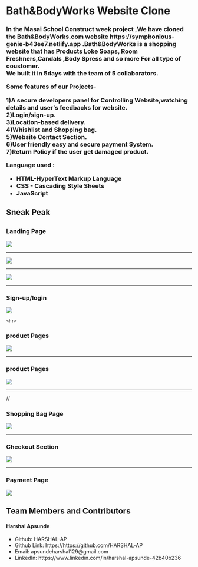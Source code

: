 <html>
  <h1>Bath&BodyWorks  Website Clone</h1>
  <h3>In the Masai School Construct week project ,We have cloned the Bath&BodyWorks.com website https://symphonious-genie-b43ee7.netlify.app  .Bath&BodyWorks is a shopping website that has Products Loke Soaps, Room Freshners,Candals ,Body Spress and so more For all type of coustomer.
    <br>  We built it in 5days with the team of 5 collaborators.</p>
   <p> Some features of our Projects-</p>
  <p> 1)A secure developers panel for Controlling Website,watching details and user's feedbacks for website.
    <br>2)Login/sign-up.
    <br>3)Location-based delivery.
    <br>4)Whishlist and Shopping bag.
    <br>5)Website Contact Section.
    <br>6)User friendly easy and secure payment System.
    <br>7)Return Policy if the user get damaged product.</p>
  <p>Language used :</P
  <p><ul><li>HTML-HyperText Markup Language</li>
  <li>CSS - Cascading Style Sheets</li>
  <li>JavaScript</li></ul><p>
  <h2>Sneak Peak<h2>
  <h3>Landing Page</h3>
  <img src="/imges/home page1.png"/>
      <hr>
  <img src="/imges/home2.png"/>
  <hr>
  <img src="/imges/home3.png"/>
    <hr>
  <h3>Sign-up/login</h3>
  <img src="/imges/login.png"/>
  
    <hr>
  <h3>product Pages</h3>
  <img src="/imges/Product page.png"/>
    <hr>
  <h3>product Pages</h3>
  <img src="/imges/Product page2.png"/>
    <hr>
    //
  <h3>Shopping Bag Page</h3>
  <img src="/imges/bag.png"/>
    <hr>
  <h3>Checkout Section</h3>
  <img src="/imges/checkoutpage.png"/>  
   <hr>
   <h3>Payment Page</h3>
<img src="/imges/Paymentpage.png"/>  
    
  <h2>Team Members and Contributors</h2>
  


  <h4>Harshal Apsunde</h4>
    <ul><li>Github: HARSHAL-AP</li>
      <li>Github Link: https://https://github.com/HARSHAL-AP</li>
      <li>Email: apsundeharshal129@gmail.com</li>
      <li>LinkedIn: https://www.linkedin.com/in/harshal-apsunde-42b40b236</li></ul>
  </html>
